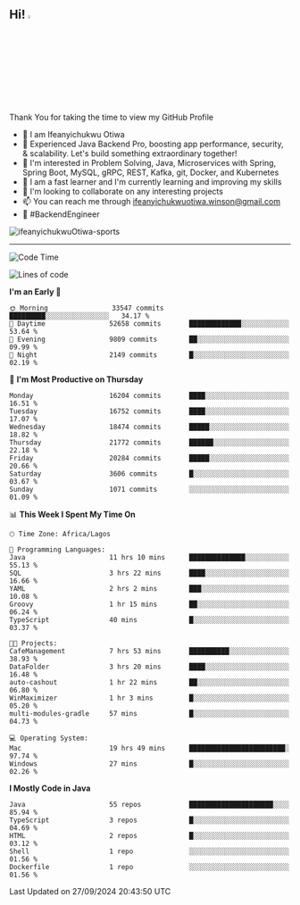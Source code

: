 <!-- BLOG-POST-LIST:START --><!-- BLOG-POST-LIST:END -->

## Hi! <img src="https://media.giphy.com/media/hvRJCLFzcasrR4ia7z/giphy.gif" width="4%"> 

Thank You for taking the time to view my GitHub Profile

- 👋 I am Ifeanyichukwu Otiwa
- 🚀 Experienced Java Backend Pro, boosting app performance, security, & scalability. Let's build something extraordinary together!
- 👀 I'm interested in Problem Solving, Java, Microservices with Spring, Spring Boot, MySQL, gRPC, REST, Kafka, git, Docker, and Kubernetes
- 🌱 I am a fast learner and I'm currently learning and improving my skills
- 💞️ I'm looking to collaborate on any interesting projects
- 📫 You can reach me through ifeanyichukwuotiwa.winson@gmail.com
- 🚀 #BackendEngineer

<p align="left" marginTop="10px"> <img src="https://komarev.com/ghpvc/?username=ifeanyichukwuOtiwa-sports&label=Profile%20views&color=0e75b6&style=for-the-badge" alt="ifeanyichukwuOtiwa-sports" /> </p>

***

<!--START_SECTION:waka-->
![Code Time](http://img.shields.io/badge/Code%20Time-2%2C936%20hrs%2052%20mins-blue)

![Lines of code](https://img.shields.io/badge/From%20Hello%20World%20I%27ve%20Written-24.5%20million%20lines%20of%20code-blue)

**I'm an Early 🐤** 

```text
🌞 Morning                33547 commits       █████████░░░░░░░░░░░░░░░░   34.17 % 
🌆 Daytime                52658 commits       █████████████░░░░░░░░░░░░   53.64 % 
🌃 Evening                9809 commits        ██░░░░░░░░░░░░░░░░░░░░░░░   09.99 % 
🌙 Night                  2149 commits        █░░░░░░░░░░░░░░░░░░░░░░░░   02.19 % 
```
📅 **I'm Most Productive on Thursday** 

```text
Monday                   16204 commits       ████░░░░░░░░░░░░░░░░░░░░░   16.51 % 
Tuesday                  16752 commits       ████░░░░░░░░░░░░░░░░░░░░░   17.07 % 
Wednesday                18474 commits       █████░░░░░░░░░░░░░░░░░░░░   18.82 % 
Thursday                 21772 commits       ██████░░░░░░░░░░░░░░░░░░░   22.18 % 
Friday                   20284 commits       █████░░░░░░░░░░░░░░░░░░░░   20.66 % 
Saturday                 3606 commits        █░░░░░░░░░░░░░░░░░░░░░░░░   03.67 % 
Sunday                   1071 commits        ░░░░░░░░░░░░░░░░░░░░░░░░░   01.09 % 
```


📊 **This Week I Spent My Time On** 

```text
🕑︎ Time Zone: Africa/Lagos

💬 Programming Languages: 
Java                     11 hrs 10 mins      ██████████████░░░░░░░░░░░   55.13 % 
SQL                      3 hrs 22 mins       ████░░░░░░░░░░░░░░░░░░░░░   16.66 % 
YAML                     2 hrs 2 mins        ███░░░░░░░░░░░░░░░░░░░░░░   10.08 % 
Groovy                   1 hr 15 mins        ██░░░░░░░░░░░░░░░░░░░░░░░   06.24 % 
TypeScript               40 mins             █░░░░░░░░░░░░░░░░░░░░░░░░   03.37 % 

🐱‍💻 Projects: 
CafeManagement           7 hrs 53 mins       ██████████░░░░░░░░░░░░░░░   38.93 % 
DataFolder               3 hrs 20 mins       ████░░░░░░░░░░░░░░░░░░░░░   16.48 % 
auto-cashout             1 hr 22 mins        ██░░░░░░░░░░░░░░░░░░░░░░░   06.80 % 
WinMaximizer             1 hr 3 mins         █░░░░░░░░░░░░░░░░░░░░░░░░   05.20 % 
multi-modules-gradle     57 mins             █░░░░░░░░░░░░░░░░░░░░░░░░   04.73 % 

💻 Operating System: 
Mac                      19 hrs 49 mins      ████████████████████████░   97.74 % 
Windows                  27 mins             █░░░░░░░░░░░░░░░░░░░░░░░░   02.26 % 
```

**I Mostly Code in Java** 

```text
Java                     55 repos            █████████████████████░░░░   85.94 % 
TypeScript               3 repos             █░░░░░░░░░░░░░░░░░░░░░░░░   04.69 % 
HTML                     2 repos             █░░░░░░░░░░░░░░░░░░░░░░░░   03.12 % 
Shell                    1 repo              ░░░░░░░░░░░░░░░░░░░░░░░░░   01.56 % 
Dockerfile               1 repo              ░░░░░░░░░░░░░░░░░░░░░░░░░   01.56 % 
```




 Last Updated on 27/09/2024 20:43:50 UTC
<!--END_SECTION:waka-->

<!--
<p align="center">
![trophy](https://github-profile-trophy.vercel.app/?username=ifeanyichukwuOtiwa-sports&theme=onedark) (https://github.com/ryo-ma/github-profile-trophy)
</p>
-->

<!---
ifeanyi-otiwa/ifeanyi-otiwa is a ✨ special ✨ repository because its `README.md` (this file) appears on your GitHub profile.
You can click the Preview link to take a look at your changes.
--->
